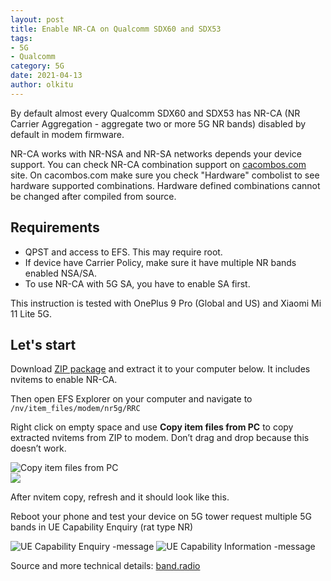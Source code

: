 ```yaml
---
layout: post
title: Enable NR-CA on Qualcomm SDX60 and SDX53
tags:
- 5G
- Qualcomm
category: 5G
date: 2021-04-13
author: olkitu
---
```


By default almost every Qualcomm SDX60 and SDX53 has NR-CA (NR Carrier Aggregation - aggregate two or more 5G NR bands) disabled by default in modem firmware.

NR-CA works with NR-NSA and NR-SA networks depends your device support. You can check NR-CA combination support on [cacombos.com](https://cacombos.com) site. On cacombos.com make sure you check "Hardware" combolist to see hardware supported combinations. Hardware defined combinations cannot be changed after compiled from source. 

<!-- more -->

## Requirements

* QPST and access to EFS. This may require root.
* If device have Carrier Policy, make sure it have multiple NR bands enabled NSA/SA. 
* To use NR-CA with 5G SA, you have to enable SA first. 

This instruction is tested with OnePlus 9 Pro (Global and US) and Xiaomi Mi 11 Lite 5G.

## Let's start

Download [ZIP package](https://mt-tech.fi/wp-content/uploads/2021/04/cap_control_nrca.zip) and extract it to your computer below. It includes nvitems to enable NR-CA.

Then open EFS Explorer on your computer and navigate to `/nv/item_files/modem/nr5g/RRC`

Right click on empty space and use **Copy item files from PC** to copy extracted nvitems from ZIP to modem. Don’t drag and drop because this doesn’t work.

<img alt="Copy item files from PC" class="img-fluid" src="/images/2021-04-13-enable-nr-ca-on-qualcomm-sdx60-and-sdx53/image-1024x633.png"> <br />
<img class="img-fluid" src="/images/2021-04-13-enable-nr-ca-on-qualcomm-sdx60-and-sdx53/image-1.png">

After nvitem copy, refresh and it should look like this.

Reboot your phone and test your device on 5G tower request multiple 5G bands in UE Capability Enquiry (rat type NR)

<img alt="UE Capability Enquiry -message" class="img-fluid" src="/images/2021-04-13-enable-nr-ca-on-qualcomm-sdx60-and-sdx53/Ey36T3WWgAAMOx6.png">

<img alt="UE Capability Information -message" class="img-fluid" src="/images/2021-04-13-enable-nr-ca-on-qualcomm-sdx60-and-sdx53/image-3.png">

Source and more technical details: [band.radio](https://band.radio/nr-ca)